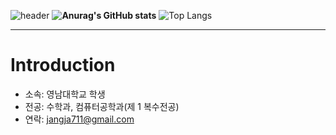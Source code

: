 ![header](https://capsule-render.vercel.app/api?type=rounded&height=300&color=0:43cea2,100:185a9d&text=wellcome&section=header&descAlign=60&animation=fadeIn&fontColor=FFFFFF&textBg=false&fontSize=100)
**![Anurag's GitHub stats](https://github-readme-stats.vercel.app/api?username=JANG-JAEHWA&show_icons=true&theme=radical)**
![Top Langs](https://github-readme-stats.vercel.app/api/top-langs/?username=JANG-JAEHWA&layout=compact)
***
# __Introduction__
- 소속: 영남대학교 학생
- 전공: 수학과, 컴퓨터공학과(제 1 복수전공)
- 연락: jangja711@gmail.com
